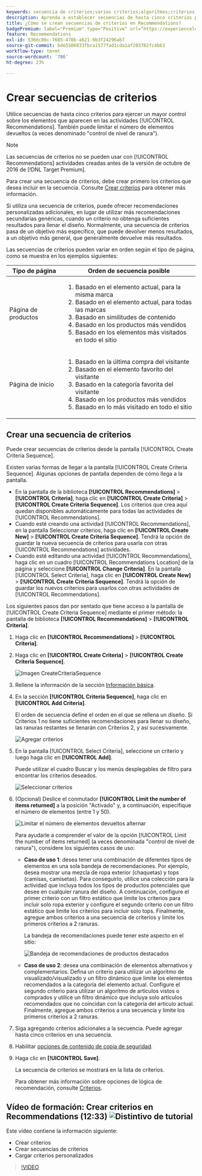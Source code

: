 ```yaml
---
keywords: secuencia de criterios;varios criterios;algoritmos;criterios;criterios de recomendaciones;secuencia;número límite de elementos devueltos;control de nivel de ranura;ranura
description: Aprenda a establecer secuencias de hasta cinco criterios para ejercer un mayor control sobre los elementos que aparecen en las actividades de Adobe [!DNL Target] Recommendations.
title: ¿Cómo se crean secuencias de criterios en Recommendations?
badgePremium: label="Premium" type="Positive" url="https://experienceleague.adobe.com/docs/target/using/introduction/intro.html?lang=en#premium newtab=true" tooltip="Consulte qué se incluye en Target Premium."
feature: Recommendations
exl-id: 5366c86c-7685-478b-a621-9b3f24296ab7
source-git-commit: bde5506033fbca1577fad1cda1af203702fc4bb3
workflow-type: tm+mt
source-wordcount: '786'
ht-degree: 23%

---
```


# Crear secuencias de criterios

Utilice secuencias de hasta cinco criterios para ejercer un mayor control sobre los elementos que aparecen en las actividades [!UICONTROL Recommendations]. También puede limitar el número de elementos devueltos (a veces denominado &quot;control de nivel de ranura&quot;).

>[!NOTE]
>
>Las secuencias de criterios no se pueden usar con [!UICONTROL Recommendations] actividades creadas antes de la versión de octubre de 2016 de [!DNL Target Premium].

Para crear una secuencia de criterios, debe crear primero los criterios que desea incluir en la secuencia. Consulte [Crear criterios](/help/main/c-recommendations/c-algorithms/create-new-algorithm.md) para obtener más información.

Si utiliza una secuencia de criterios, puede ofrecer recomendaciones personalizadas adicionales, en lugar de utilizar más recomendaciones secundarias genéricas, cuando un criterio no obtenga suficientes resultados para llenar el diseño. Normalmente, una secuencia de criterios pasa de un objetivo más específico, que puede devolver menos resultados, a un objetivo más general, que generalmente devuelve más resultados.

Las secuencias de criterios pueden variar en orden según el tipo de página, como se muestra en los ejemplos siguientes:

| Tipo de página | Orden de secuencia posible |
| --- | --- |
| Página de productos | <ol><li>Basado en el elemento actual, para la misma marca</li><li>Basado en el elemento actual, para todas las marcas</li><li>Basado en similitudes de contenido</li><li>Basado en los productos más vendidos</li><li>Basado en los elementos más visitados en todo el sitio</li></ol> |
| Página de inicio | <ol><li>Basado en la última compra del visitante </li><li>Basado en el elemento favorito del visitante</li><li>Basado en la categoría favorita del visitante</li><li>Basado en los productos más vendidos</li><li>Basado en lo más visitado en todo el sitio</li></ol> |

## Crear una secuencia de criterios

Puede crear secuencias de criterios desde la pantalla [!UICONTROL Create Criteria Sequence].

Existen varias formas de llegar a la pantalla [!UICONTROL Create Criteria Sequence]. Algunas opciones de pantalla dependen de cómo llega a la pantalla.

* En la pantalla de la biblioteca **[!UICONTROL Recommendations]** > **[!UICONTROL Criteria]**, haga clic en **[!UICONTROL Create Criteria]** > **[!UICONTROL Create Criteria Sequence]**. Los criterios que crea aquí quedan disponibles automáticamente para todas las actividades de [!UICONTROL Recommendations].
* Cuando esté creando una actividad [!UICONTROL Recommendations], en la pantalla Seleccionar criterios, haga clic en **[!UICONTROL Create New]** > **[!UICONTROL Create Criteria Sequence]**. Tendrá la opción de guardar la nueva secuencia de criterios para usarla con otras [!UICONTROL Recommendations] actividades.
* Cuando esté editando una actividad [!UICONTROL Recommendations], haga clic en un cuadro [!UICONTROL Recommendations Location] de la página y seleccione **[!UICONTROL Change Criteria]**. En la pantalla [!UICONTROL Select Criteria], haga clic en **[!UICONTROL Create New]** > **[!UICONTROL Create Criteria Sequence]**. Tendrá la opción de guardar los nuevos criterios para usarlos con otras actividades de [!UICONTROL Recommendations].

Los siguientes pasos dan por sentado que tiene acceso a la pantalla de [!UICONTROL Create Criteria Sequence] mediante el primer método: la pantalla de biblioteca **[!UICONTROL Recommendations]** > **[!UICONTROL Criteria]**.

1. Haga clic en **[!UICONTROL Recommendations]** > **[!UICONTROL Criteria]**.

1. Haga clic en **[!UICONTROL Create Criteria]** > **[!UICONTROL Create Criteria Sequence]**.

   ![Imagen CreateCriteriaSequence](assets/CreateCriteriaSequence.png)

1. Rellene la información de la sección [Información básica](/help/main/c-recommendations/c-algorithms/create-new-algorithm.md#info).

1. En la sección **[!UICONTROL Criteria Sequence]**, haga clic en **[!UICONTROL Add Criteria]**.

   El orden de secuencia define el orden en el que se rellena un diseño. Si Criterios 1 no tiene suficientes recomendaciones para llenar su diseño, las ranuras restantes se llenarán con Criterios 2, y así sucesivamente.

   ![Agregar criterios](/help/main/c-recommendations/c-algorithms/assets/add-criteria.png)

1. En la pantalla [!UICONTROL Select Criteria], seleccione un criterio y luego haga clic en **[!UICONTROL Add]**.

   Puede utilizar el cuadro Buscar y los menús desplegables de filtro para encontrar los criterios deseados.

   ![Seleccionar criterios](/help/main/c-recommendations/c-algorithms/assets/select-criteria.png)

1. (Opcional) Deslice el conmutador **[!UICONTROL Limit the number of items returned]** a la posición &quot;Activado&quot; y, a continuación, especifique el número de elementos (entre 1 y 50).

   ![Limitar el número de elementos devueltos alternar](/help/main/c-recommendations/c-algorithms/assets/limit-number.png)

   Para ayudarle a comprender el valor de la opción [!UICONTROL Limit the number of items returned] (a veces denominada &quot;control de nivel de ranura&quot;), considere los siguientes casos de uso:

   * **Caso de uso 1**: desea tener una combinación de diferentes tipos de elementos en una sola bandeja de recomendaciones. Por ejemplo, desea mostrar una mezcla de ropa exterior (chaquetas) y tops (camisas, camisetas). Para conseguirlo, utilice una colección para la actividad que incluya todos los tipos de productos potenciales que desee en cualquier ranura del diseño. A continuación, configure el primer criterio con un filtro estático que limite los criterios para incluir solo ropa exterior y configure el segundo criterio con un filtro estático que limite los criterios para incluir solo tops. Finalmente, agregue ambos criterios a una secuencia de criterios y limite los primeros criterios a 2 ranuras.

     La bandeja de recomendaciones puede tener este aspecto en el sitio:

     ![Bandeja de recomendaciones de productos destacados](/help/main/c-recommendations/c-algorithms/assets/featured-products.png)

   * **Caso de uso 2**: desea una combinación de elementos alternativos y complementarios. Defina un criterio para utilizar un algoritmo de visualizado/visualizado y un filtro dinámico que limite los elementos recomendados a la categoría del elemento actual. Configure el segundo criterio para utilizar un algoritmo de artículos vistos o comprados y utilice un filtro dinámico que incluya solo artículos recomendados que no coincidan con la categoría del artículo actual. Finalmente, agregue ambos criterios a una secuencia y limite los primeros criterios a 2 ranuras.

1. Siga agregando criterios adicionales a la secuencia. Puede agregar hasta cinco criterios en una secuencia.

1. Habilitar [opciones de contenido de copia de seguridad](/help/main/c-recommendations/c-algorithms/create-new-algorithm.md#content).

1. Haga clic en **[!UICONTROL Save]**.

   La secuencia de criterios se mostrará en la lista de criterios.

   Para obtener más información sobre opciones de lógica de recomendación, consulte [Criterios](/help/main/c-recommendations/c-algorithms/algorithms.md).

## Vídeo de formación: Crear criterios en Recommendations (12:33) ![Distintivo de tutorial](/help/main/assets/tutorial.png)

Este vídeo contiene la información siguiente:

* Crear criterios
* Crear secuencias de criterios
* Cargar criterios personalizados

>[!VIDEO](https://video.tv.adobe.com/v/27694?quality=12)
